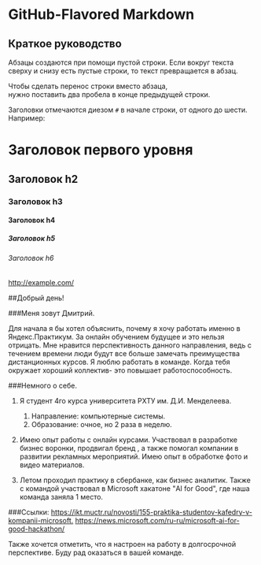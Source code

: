 # GitHub-Flavored Markdown

## Краткое руководство

Абзацы создаются при помощи пустой строки. Если вокруг текста сверху и снизу есть пустые строки, то текст превращается в абзац.

Чтобы сделать перенос строки вместо абзаца,  
нужно поставить два пробела в конце предыдущей строки.

Заголовки отмечаются диезом `#` в начале строки, от одного до шести. Например:

# Заголовок первого уровня #
## Заголовок h2
### Заголовок h3
#### Заголовок h4
##### Заголовок h5
###### Заголовок h6

<http://example.com/>

##Добрый день!

###Меня зовут Дмитрий.


Для начала я бы хотел объяснить, почему я хочу работать именно в Яндекс.Практикум.
За онлайн обучением будущее и это нельзя отрицать.
Мне нравится перспективность данного направления, ведь с течением времени люди будут все больше замечать преимущества дистанционных курсов.
Я люблю работать в команде. Когда тебя окружает хороший коллектив- это повышает работоспособность.

###Немного о себе.

1. Я студент 4го курса университета РХТУ им. Д.И. Менделеева.
	1. Направление: компьютерные системы.
	2. Образование: очное, но 2 раза в неделю.

2. Имею опыт работы с онлайн курсами. Участвовал в разработке бизнес воронки, продвигал бренд , а также помогал компании в развитии рекламных мероприятий. Имею опыт в обработке фото и видео материалов.

3. Летом проходил практику в сбербанке, как бизнес аналитик.
Также с командой участвовал в Microsoft хакатоне "AI for Good", где наша команда заняла 1 место.


###Ссылки:
<https://ikt.muctr.ru/novosti/155-praktika-studentov-kafedry-v-kompanii-microsoft.>
<https://news.microsoft.com/ru-ru/microsoft-ai-for-good-hackathon/>


Также хочется отметить, что я настроен на работу в долгосрочной перспективе. Буду рад оказаться в вашей команде.
